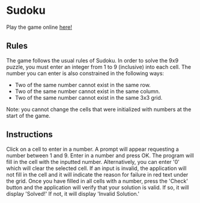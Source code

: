 # Sudoku

Play the game online [here!](https://jasminjohal.github.io/cs325-sudoku/index.html)

## Rules

The game follows the usual rules of Sudoku. In order to solve the 9x9 puzzle, you must enter an integer from 1 to 9 (inclusive) into each cell. The number you can enter is also constrained in the following ways:

- Two of the same number cannot exist in the same row.
- Two of the same number cannot exist in the same column.
- Two of the same number cannot exist in the same 3x3 grid.

Note: you cannot change the cells that were initialized with numbers at the start of the game.

## Instructions

Click on a cell to enter in a number. A prompt will appear requesting a number between 1 and 9. Enter in a number and press OK. The program will fill in the cell with the inputted number. Alternatively, you can enter '0' which will clear the selected cell. If an input is invalid, the application will not fill in the cell and it will indicate the reason for failure in red text under the grid. Once you have filled in all cells with a number, press the 'Check' button and the application will verify that your solution is valid. If so, it will display 'Solved!' If not, it will display 'Invalid Solution.'
